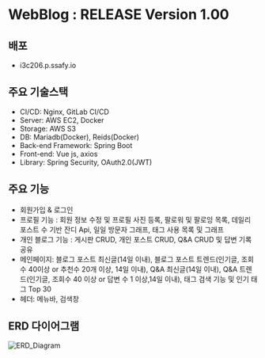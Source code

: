 # WebBlog : RELEASE Version 1.00

## 배포

- i3c206.p.ssafy.io

## 주요 기술스택

- CI/CD: Nginx, GitLab CI/CD
- Server: AWS EC2, Docker
- Storage: AWS S3
- DB: Mariadb(Docker), Reids(Docker)
- Back-end Framework: Spring Boot
- Front-end: Vue js, axios
- Library: Spring Security, OAuth2.0(JWT)

## 주요 기능

- 회원가입 & 로그인
- 프로필 기능 : 회원 정보 수정 및 프로필 사진 등록, 팔로워 및 팔로잉 목록, 데일리 포스트 수 기반 잔디 Api, 일일 방문자 그래프, 태그 사용 목록 및 그래프
- 개인 블로그 기능 : 게시판 CRUD, 개인 포스트 CRUD, Q&A CRUD 및 답변 기록 공유
- 메인페이지: 블로그 포스트 최신글(14일 이내), 블로그 포스트 트렌드(인기글, 조회수 40이상 or 추천수 20개 이상, 14일 이내), Q&A 최신글(14일 이내), Q&A 트렌드(인기글, 조회수 40 이상 or 답변 수 1 이상,14일 이내), 태그 검색 기능 및 인기 태그 Top 30
- 헤더: 메뉴바, 검색창

##  ERD 다이어그램

![ERD_Diagram](https://dp02rmdt3p3bw.cloudfront.net/ERD_Diagram.PNG)